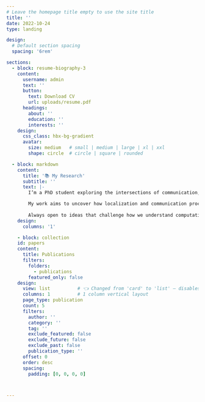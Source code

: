 ```yaml
---
# Leave the homepage title empty to use the site title
title: ''
date: 2022-10-24
type: landing

design:
  # Default section spacing
  spacing: '6rem'

sections:
  - block: resume-biography-3
    content:
      username: admin
      text: ''
      button:
        text: Download CV
        url: uploads/resume.pdf
      headings:
        about: ''
        education: ''
        interests: ''
    design:
      css_class: hbx-bg-gradient
      avatar:
        size: medium   # small | medium | large | xl | xxl
        shape: circle  # circle | square | rounded

  - block: markdown
    content:
      title: '📚 My Research'
      subtitle: ''
      text: |-
        I’m a PhD student exploring the intersections of communication, computation, and intelligence across scales from biological information transfer to memory and representation in computational neuroscience. 

        My work aims to uncover how localization and communication processes, whether in physical, biological, or neural systems, can give rise to efficient computation, adaptive learning, and collective intelligence. I combine mathematical modeling, machine learning, and theoretical neuroscience to develop frameworks that bridge biological communication and artificial information processing.
        
        Always open to ideas that challenge how we understand computation in nature and engineered systems. 🧠
    design:
      columns: '1'

    - block: collection
    id: papers
    content:
      title: Publications
      filters:
        folders:
          - publications
        featured_only: false
    design:
      view: list          # 👈 Changed from 'card' to 'list' — disables thumbnails
      columns: 1          # 1 column vertical layout
      page_type: publication
      count: 5
      filters:
        author: ''
        category: ''
        tag: ''
        exclude_featured: false
        exclude_future: false
        exclude_past: false
        publication_type: ''
      offset: 0
      order: desc
      spacing:
        padding: [0, 0, 0, 0]



---
```

